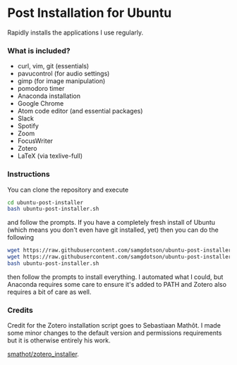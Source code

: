 # Post Installation for Ubuntu
Rapidly installs the applications I use regularly. 

### What is included?
- curl, vim, git (essentials)
- pavucontrol (for audio settings)
- gimp (for image manipulation)
- pomodoro timer
- Anaconda installation
- Google Chrome 
- Atom code editor (and essential packages)
- Slack
- Spotify
- Zoom
- FocusWriter
- Zotero
- LaTeX (via texlive-full)


### Instructions

You can clone the repository and execute

```bash
cd ubuntu-post-installer
bash ubuntu-post-installer.sh
```

and follow the prompts. If you have  a completely fresh install of Ubuntu (which 
means you don't even have git installed, yet) then you can do the following

```bash
wget https://raw.githubusercontent.com/samgdotson/ubuntu-post-installer/master/ubuntu-post-installer.sh
wget https://raw.githubusercontent.com/samgdotson/ubuntu-post-installer/master/zotero_installer.sh
bash ubuntu-post-installer.sh
```

then follow the prompts to install everything. I automated what I could, but Anaconda requires
some care to ensure it's added to PATH and Zotero also requires a bit of care as well. 

### Credits
Credit for the Zotero installation script goes to Sebastiaan Mathôt. I made some minor changes
to the default version and permissions requirements but it is otherwise entirely his work. 

[smathot/zotero_installer](https://github.com/smathot/zotero_installer).
